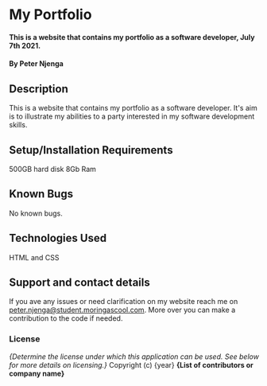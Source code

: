 # My Portfolio
#### This is a website that contains my portfolio as a software developer, July 7th 2021.
#### By Peter Njenga
## Description
This is a website that contains my portfolio as a software developer. It's aim is to illustrate my abilities to a party interested in my software development skills. 
## Setup/Installation Requirements
500GB hard disk
8Gb Ram
## Known Bugs
No known bugs.
## Technologies Used
HTML  and CSS
## Support and contact details
If you ave any issues or need clarification on my website reach me on peter.njenga@student.moringascool.com. More over you can make a contribution to the code if needed.
### License
*{Determine the license under which this application can be used.  See below for more details on licensing.}*
Copyright (c) {year} **{List of contributors or company name}**